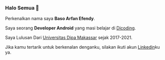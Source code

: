 ### Halo Semua 👋

Perkenalkan nama saya **Baso Arfan Efendy**.

Saya seorang **Developer Android** yang masi belajar di [Dicoding](https://www.dicoding.com/).


Saya Lulusan Dari [Universitas Dipa Makassar](https://undipa.ac.id/en/) sejak 2017-2021.

Jika kamu tertarik untuk berkenalan denganku, silakan ikuti akun [Linkedin](https://www.linkedin.com/in/baso-arfan-efendy-2570111b3/)ku ya.
